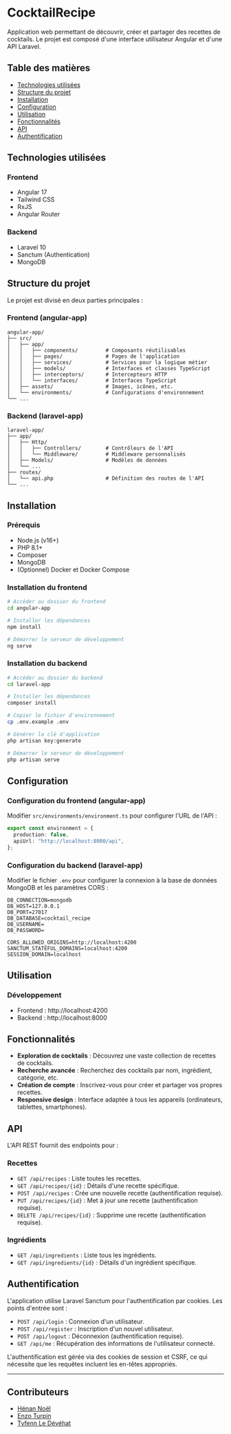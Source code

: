 # CocktailRecipe

Application web permettant de découvrir, créer et partager des recettes de cocktails. Le projet est composé d'une interface utilisateur Angular et d'une API Laravel.

## Table des matières

- [Technologies utilisées](#technologies-utilisées)
- [Structure du projet](#structure-du-projet)
- [Installation](#installation)
- [Configuration](#configuration)
- [Utilisation](#utilisation)
- [Fonctionnalités](#fonctionnalités)
- [API](#api)
- [Authentification](#authentification)

## Technologies utilisées

### Frontend

- Angular 17
- Tailwind CSS
- RxJS
- Angular Router

### Backend

- Laravel 10
- Sanctum (Authentication)
- MongoDB

## Structure du projet

Le projet est divisé en deux parties principales :

### Frontend (angular-app)

```
angular-app/
├── src/
│   ├── app/
│   │   ├── components/         # Composants réutilisables
│   │   ├── pages/              # Pages de l'application
│   │   ├── services/           # Services pour la logique métier
│   │   ├── models/             # Interfaces et classes TypeScript
│   │   ├── interceptors/       # Intercepteurs HTTP
│   │   └── interfaces/         # Interfaces TypeScript
│   ├── assets/                 # Images, icônes, etc.
│   └── environments/           # Configurations d'environnement
└── ...
```

### Backend (laravel-app)

```
laravel-app/
├── app/
│   ├── Http/
│   │   ├── Controllers/        # Contrôleurs de l'API
│   │   └── Middleware/         # Middleware personnalisés
│   ├── Models/                 # Modèles de données
│   └── ...
├── routes/
│   └── api.php                 # Définition des routes de l'API
└── ...
```

## Installation

### Prérequis

- Node.js (v16+)
- PHP 8.1+
- Composer
- MongoDB
- (Optionnel) Docker et Docker Compose

### Installation du frontend

```bash
# Accéder au dossier du frontend
cd angular-app

# Installer les dépendances
npm install

# Démarrer le serveur de développement
ng serve
```

### Installation du backend

```bash
# Accéder au dossier du backend
cd laravel-app

# Installer les dépendances
composer install

# Copier le fichier d'environnement
cp .env.example .env

# Générer la clé d'application
php artisan key:generate

# Démarrer le serveur de développement
php artisan serve
```

## Configuration

### Configuration du frontend (angular-app)

Modifier `src/environments/environment.ts` pour configurer l'URL de l'API :

```typescript
export const environment = {
  production: false,
  apiUrl: "http://localhost:8000/api",
};
```

### Configuration du backend (laravel-app)

Modifier le fichier `.env` pour configurer la connexion à la base de données MongoDB et les paramètres CORS :

```
DB_CONNECTION=mongodb
DB_HOST=127.0.0.1
DB_PORT=27017
DB_DATABASE=cocktail_recipe
DB_USERNAME=
DB_PASSWORD=

CORS_ALLOWED_ORIGINS=http://localhost:4200
SANCTUM_STATEFUL_DOMAINS=localhost:4200
SESSION_DOMAIN=localhost
```

## Utilisation

### Développement

- Frontend : http://localhost:4200
- Backend : http://localhost:8000

## Fonctionnalités

- **Exploration de cocktails** : Découvrez une vaste collection de recettes de cocktails.
- **Recherche avancée** : Recherchez des cocktails par nom, ingrédient, catégorie, etc.
- **Création de compte** : Inscrivez-vous pour créer et partager vos propres recettes.
- **Responsive design** : Interface adaptée à tous les appareils (ordinateurs, tablettes, smartphones).

## API

L'API REST fournit des endpoints pour :

### Recettes

- `GET /api/recipes` : Liste toutes les recettes.
- `GET /api/recipes/{id}` : Détails d'une recette spécifique.
- `POST /api/recipes` : Crée une nouvelle recette (authentification requise).
- `PUT /api/recipes/{id}` : Met à jour une recette (authentification requise).
- `DELETE /api/recipes/{id}` : Supprime une recette (authentification requise).

### Ingrédients

- `GET /api/ingredients` : Liste tous les ingrédients.
- `GET /api/ingredients/{id}` : Détails d'un ingrédient spécifique.

## Authentification

L'application utilise Laravel Sanctum pour l'authentification par cookies. Les points d'entrée sont :

- `POST /api/login` : Connexion d'un utilisateur.
- `POST /api/register` : Inscription d'un nouvel utilisateur.
- `POST /api/logout` : Déconnexion (authentification requise).
- `GET /api/me` : Récupération des informations de l'utilisateur connecté.

L'authentification est gérée via des cookies de session et CSRF, ce qui nécessite que les requêtes incluent les en-têtes appropriés.

---

## Contributeurs

- [Hénan Noël](https://github.com/HenanAeroo)
- [Enzo Turpin](https://github.com/EnzoTurpin)
- [Tyfenn Le Dévéhat](https://github.com/tyfld)
